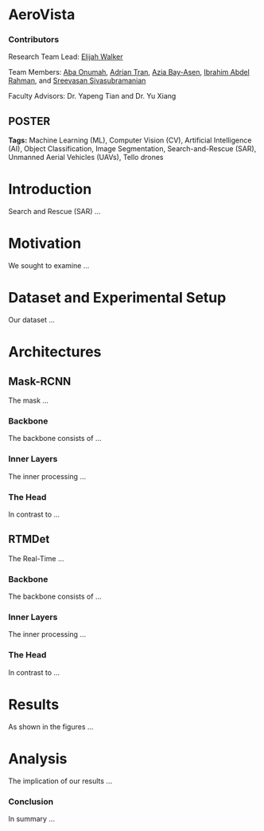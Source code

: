 # AeroVista

### Contributors
Research Team Lead: [Elijah Walker](https://www.linkedin.com/in/elijahtruthwalker/)

Team Members: [Aba Onumah](https://www.linkedin.com/in/aba-onumah-63315328b/), [Adrian Tran](https://www.linkedin.com/in/adrianvtran/), [Azia Bay-Asen](https://www.linkedin.com/in/aziabay/), [Ibrahim Abdel Rahman](https://www.linkedin.com/in/ibrahim-abdel-rahman/), and [Sreevasan Sivasubramanian](https://www.linkedin.com/in/sreevasan-sivasubramanian-0a3844228/)

Faculty Advisors: Dr. Yapeng Tian and Dr. Yu Xiang

## POSTER

**Tags:** Machine Learning (ML), Computer Vision (CV), Artificial Intelligence (AI), Object Classification, Image Segmentation, Search-and-Rescue (SAR), Unmanned Aerial Vehicles (UAVs), Tello drones

# Introduction

Search and Rescue (SAR) ...

# Motivation

We sought to examine ...

# Dataset and Experimental Setup

Our dataset ...

# Architectures

## Mask-RCNN

The mask ...

### Backbone
The backbone consists of ...

### Inner Layers
The inner processing ...

### The Head
In contrast to ...

## RTMDet

The Real-Time ...

### Backbone
The backbone consists of ...

### Inner Layers
The inner processing ...

### The Head
In contrast to ...

# Results

As shown in the figures ...

# Analysis

The implication of our results ...

### Conclusion

In summary ...

